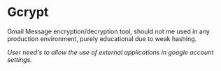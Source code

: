 # Gcrypt
Gmail Message encryption/decryption tool, should not me used in any production environment, purely educational due to weak hashing.


 <em>User need's to allow the use of external applications in google account settings.</em>

